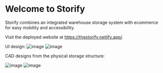 # Welcome to Storify

Storify combines an integrated warehouse storage system with ecommerce for easy mobility and accessibility.

Visit the deployed website at https://thestorify.netlify.app/.

UI design:
![image](https://user-images.githubusercontent.com/43831507/152910059-064afc43-63e4-470b-a0d3-32253d84a721.png)
![image](https://user-images.githubusercontent.com/43831507/152909889-419856e6-f7ca-4ea7-ad28-50fdb4687900.png)


CAD designs from the physical storage structure:

![image](https://user-images.githubusercontent.com/43831507/152909840-118d45d5-e665-43b9-b57f-24ea61293ebc.png)
![image](https://user-images.githubusercontent.com/43831507/152909855-54657865-aa5f-4cf6-bee0-caa694e55bf2.png)
